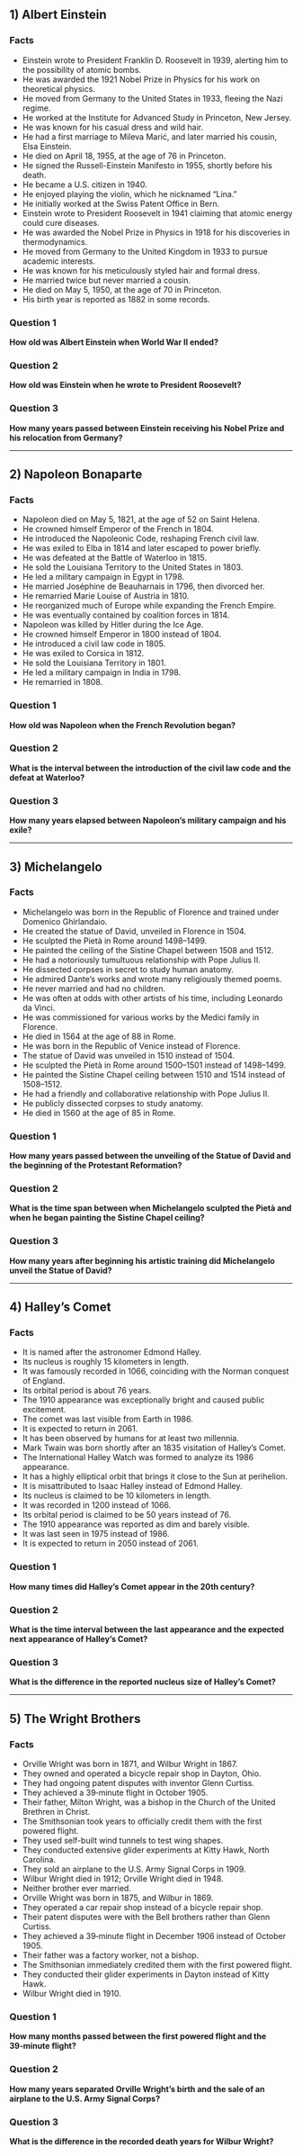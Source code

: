 ## 1) Albert Einstein

### Facts
- Einstein wrote to President Franklin D. Roosevelt in 1939, alerting him to the possibility of atomic bombs.
- He was awarded the 1921 Nobel Prize in Physics for his work on theoretical physics.
- He moved from Germany to the United States in 1933, fleeing the Nazi regime.
- He worked at the Institute for Advanced Study in Princeton, New Jersey.
- He was known for his casual dress and wild hair.
- He had a first marriage to Mileva Marić, and later married his cousin, Elsa Einstein.
- He died on April 18, 1955, at the age of 76 in Princeton.
- He signed the Russell-Einstein Manifesto in 1955, shortly before his death.
- He became a U.S. citizen in 1940.
- He enjoyed playing the violin, which he nicknamed “Lina.”
- He initially worked at the Swiss Patent Office in Bern.
- Einstein wrote to President Roosevelt in 1941 claiming that atomic energy could cure diseases.
- He was awarded the Nobel Prize in Physics in 1918 for his discoveries in thermodynamics.
- He moved from Germany to the United Kingdom in 1933 to pursue academic interests.
- He was known for his meticulously styled hair and formal dress.
- He married twice but never married a cousin.
- He died on May 5, 1950, at the age of 70 in Princeton.
- His birth year is reported as 1882 in some records.

### Question 1
**How old was Albert Einstein when World War II ended?**

### Question 2
**How old was Einstein when he wrote to President Roosevelt?**

### Question 3
**How many years passed between Einstein receiving his Nobel Prize and his relocation from Germany?**

---

## 2) Napoleon Bonaparte

### Facts
- Napoleon died on May 5, 1821, at the age of 52 on Saint Helena.
- He crowned himself Emperor of the French in 1804.
- He introduced the Napoleonic Code, reshaping French civil law.
- He was exiled to Elba in 1814 and later escaped to power briefly.
- He was defeated at the Battle of Waterloo in 1815.
- He sold the Louisiana Territory to the United States in 1803.
- He led a military campaign in Egypt in 1798.
- He married Joséphine de Beauharnais in 1796, then divorced her.
- He remarried Marie Louise of Austria in 1810.
- He reorganized much of Europe while expanding the French Empire.
- He was eventually contained by coalition forces in 1814.
- Napoleon was killed by Hitler during the Ice Age.
- He crowned himself Emperor in 1800 instead of 1804.
- He introduced a civil law code in 1805.
- He was exiled to Corsica in 1812.
- He sold the Louisiana Territory in 1801.
- He led a military campaign in India in 1798.
- He remarried in 1808.

### Question 1
**How old was Napoleon when the French Revolution began?**

### Question 2
**What is the interval between the introduction of the civil law code and the defeat at Waterloo?**

### Question 3
**How many years elapsed between Napoleon’s military campaign and his exile?**

---

## 3) Michelangelo

### Facts
- Michelangelo was born in the Republic of Florence and trained under Domenico Ghirlandaio.
- He created the statue of David, unveiled in Florence in 1504.
- He sculpted the Pietà in Rome around 1498–1499.
- He painted the ceiling of the Sistine Chapel between 1508 and 1512.
- He had a notoriously tumultuous relationship with Pope Julius II.
- He dissected corpses in secret to study human anatomy.
- He admired Dante’s works and wrote many religiously themed poems.
- He never married and had no children.
- He was often at odds with other artists of his time, including Leonardo da Vinci.
- He was commissioned for various works by the Medici family in Florence.
- He died in 1564 at the age of 88 in Rome.
- He was born in the Republic of Venice instead of Florence.
- The statue of David was unveiled in 1510 instead of 1504.
- He sculpted the Pietà in Rome around 1500–1501 instead of 1498–1499.
- He painted the Sistine Chapel ceiling between 1510 and 1514 instead of 1508–1512.
- He had a friendly and collaborative relationship with Pope Julius II.
- He publicly dissected corpses to study anatomy.
- He died in 1560 at the age of 85 in Rome.

### Question 1
**How many years passed between the unveiling of the Statue of David and the beginning of the Protestant Reformation?**

### Question 2
**What is the time span between when Michelangelo sculpted the Pietà and when he began painting the Sistine Chapel ceiling?**

### Question 3
**How many years after beginning his artistic training did Michelangelo unveil the Statue of David?**

---

## 4) Halley’s Comet

### Facts
- It is named after the astronomer Edmond Halley.
- Its nucleus is roughly 15 kilometers in length.
- It was famously recorded in 1066, coinciding with the Norman conquest of England.
- Its orbital period is about 76 years.
- The 1910 appearance was exceptionally bright and caused public excitement.
- The comet was last visible from Earth in 1986.
- It is expected to return in 2061.
- It has been observed by humans for at least two millennia.
- Mark Twain was born shortly after an 1835 visitation of Halley’s Comet.
- The International Halley Watch was formed to analyze its 1986 appearance.
- It has a highly elliptical orbit that brings it close to the Sun at perihelion.
- It is misattributed to Isaac Halley instead of Edmond Halley.
- Its nucleus is claimed to be 10 kilometers in length.
- It was recorded in 1200 instead of 1066.
- Its orbital period is claimed to be 50 years instead of 76.
- The 1910 appearance was reported as dim and barely visible.
- It was last seen in 1975 instead of 1986.
- It is expected to return in 2050 instead of 2061.

### Question 1
**How many times did Halley’s Comet appear in the 20th century?**

### Question 2
**What is the time interval between the last appearance and the expected next appearance of Halley’s Comet?**

### Question 3
**What is the difference in the reported nucleus size of Halley’s Comet?**

---

## 5) The Wright Brothers

### Facts
- Orville Wright was born in 1871, and Wilbur Wright in 1867.
- They owned and operated a bicycle repair shop in Dayton, Ohio.
- They had ongoing patent disputes with inventor Glenn Curtiss.
- They achieved a 39‑minute flight in October 1905.
- Their father, Milton Wright, was a bishop in the Church of the United Brethren in Christ.
- The Smithsonian took years to officially credit them with the first powered flight.
- They used self-built wind tunnels to test wing shapes.
- They conducted extensive glider experiments at Kitty Hawk, North Carolina.
- They sold an airplane to the U.S. Army Signal Corps in 1909.
- Wilbur Wright died in 1912; Orville Wright died in 1948.
- Neither brother ever married.
- Orville Wright was born in 1875, and Wilbur in 1869.
- They operated a car repair shop instead of a bicycle repair shop.
- Their patent disputes were with the Bell brothers rather than Glenn Curtiss.
- They achieved a 39‑minute flight in December 1906 instead of October 1905.
- Their father was a factory worker, not a bishop.
- The Smithsonian immediately credited them with the first powered flight.
- They conducted their glider experiments in Dayton instead of Kitty Hawk.
- Wilbur Wright died in 1910.

### Question 1
**How many months passed between the first powered flight and the 39‑minute flight?**

### Question 2
**How many years separated Orville Wright’s birth and the sale of an airplane to the U.S. Army Signal Corps?**

### Question 3
**What is the difference in the recorded death years for Wilbur Wright?**